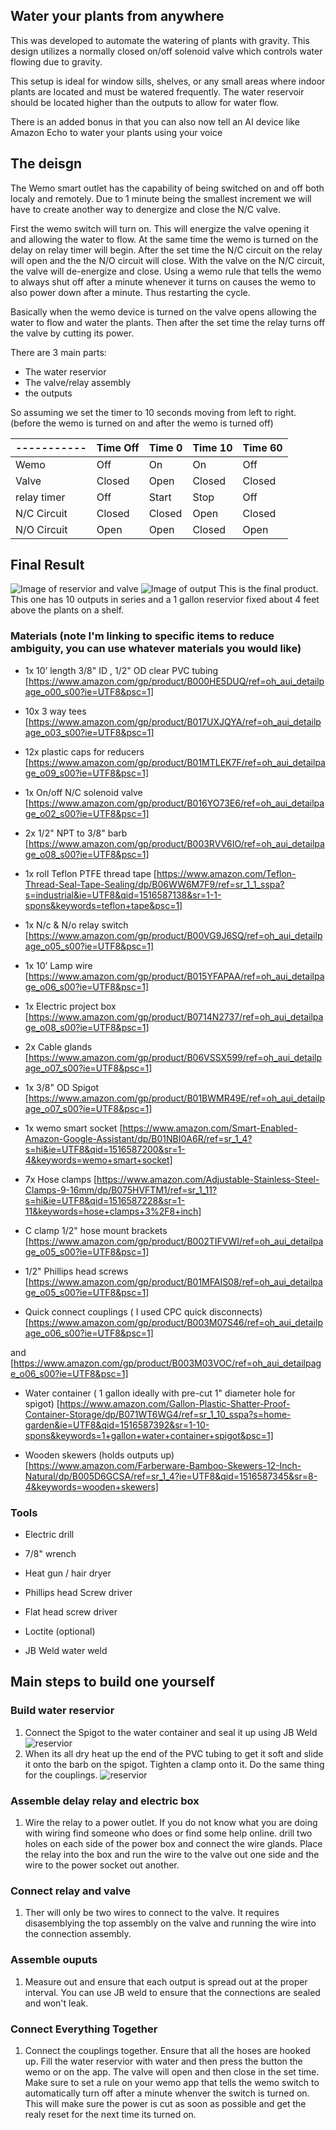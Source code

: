 ## Water your plants from anywhere

This was developed to automate the watering of plants with gravity. This design utilizes a normally closed on/off solenoid valve which controls water flowing due to gravity.

This setup is ideal for window sills, shelves, or any small areas where indoor plants are located and must be watered frequently. The water reservoir should be located higher than the outputs to allow for water flow.

There is an added bonus in that you can also now tell an AI device like Amazon Echo to water your plants using your voice

## The deisgn

The Wemo smart outlet has the capability of being switched on and off both localy and remotely. Due to 1 minute being the smallest increment we will have to create another way to denergize and close the N/C valve.

First the wemo switch will turn on. This will energize the valve opening it and allowing the water to flow. At the same time the wemo is turned on the delay on relay timer will begin. After the set time the N/C circuit on the relay will open and the the N/O circuit will close. With the valve on the N/C circuit, the valve will de-energize and close. Using a wemo rule that tells the wemo to always shut off after a minute whenever it turns on causes the wemo to also power down after a minute. Thus restarting the cycle.

Basically when the wemo device is turned on the valve opens allowing the water to flow and water the plants. Then after the set time the relay turns off the valve by cutting its power.

There are 3 main parts:

- The water reservior
- The valve/relay assembly
- the outputs

So assuming we set the timer to 10 seconds moving from left to right. (before the wemo is turned on and after the wemo is turned off)


| ----------- | Time Off| Time 0 | Time 10 | Time 60 |
| ----------- | ------- | ------ | ------- | ------- |
| Wemo        | Off     |  On    |  On     |  Off    |
| Valve       | Closed  | Open   | Closed  | Closed  |
| relay timer | Off     | Start  | Stop    | Off     |
| N/C Circuit | Closed  | Closed | Open    | Closed  |
| N/O Circuit | Open    | Open   | Closed  | Open    |

## Final Result

![Image of reservior and valve](https://dl.dropboxusercontent.com/s/el61ygrr2me428m/20180118_152428.jpg)
![Image of output](https://dl.dropboxusercontent.com/s/6v5zico94f435j6/Output.jpg)
This is the final product. This one has 10 outputs in series and a 1 gallon reservior fixed about 4 feet above the plants on a shelf. 

### Materials (note I'm linking to specific items to reduce ambiguity, you can use whatever materials you would like)

- 1x 10’ length 3/8" ID , 1/2" OD clear PVC tubing [https://www.amazon.com/gp/product/B000HE5DUQ/ref=oh_aui_detailpage_o00_s00?ie=UTF8&psc=1]

- 10x 3 way tees [https://www.amazon.com/gp/product/B017UXJQYA/ref=oh_aui_detailpage_o03_s00?ie=UTF8&psc=1]

- 12x plastic caps for reducers [https://www.amazon.com/gp/product/B01MTLEK7F/ref=oh_aui_detailpage_o09_s00?ie=UTF8&psc=1]

- 1x On/off  N/C solenoid valve [https://www.amazon.com/gp/product/B016YO73E6/ref=oh_aui_detailpage_o02_s00?ie=UTF8&psc=1]

- 2x 1/2" NPT to 3/8" barb [https://www.amazon.com/gp/product/B003RVV6IO/ref=oh_aui_detailpage_o08_s00?ie=UTF8&psc=1]

- 1x roll Teflon PTFE thread tape [https://www.amazon.com/Teflon-Thread-Seal-Tape-Sealing/dp/B06WW6M7F9/ref=sr_1_1_sspa?s=industrial&ie=UTF8&qid=1516587138&sr=1-1-spons&keywords=teflon+tape&psc=1]

- 1x N/c  & N/o relay switch [https://www.amazon.com/gp/product/B00VG9J6SQ/ref=oh_aui_detailpage_o05_s00?ie=UTF8&psc=1]

- 1x 10’ Lamp wire [https://www.amazon.com/gp/product/B015YFAPAA/ref=oh_aui_detailpage_o06_s00?ie=UTF8&psc=1]

- 1x Electric project box [https://www.amazon.com/gp/product/B0714N2737/ref=oh_aui_detailpage_o08_s00?ie=UTF8&psc=1]

- 2x Cable glands [https://www.amazon.com/gp/product/B06VSSX599/ref=oh_aui_detailpage_o07_s00?ie=UTF8&psc=1]

- 1x 3/8" OD Spigot [https://www.amazon.com/gp/product/B01BWMR49E/ref=oh_aui_detailpage_o07_s00?ie=UTF8&psc=1]

- 1x wemo smart socket [https://www.amazon.com/Smart-Enabled-Amazon-Google-Assistant/dp/B01NBI0A6R/ref=sr_1_4?s=hi&ie=UTF8&qid=1516587200&sr=1-4&keywords=wemo+smart+socket]

- 7x Hose clamps [https://www.amazon.com/Adjustable-Stainless-Steel-Clamps-9-16mm/dp/B075HVFTM1/ref=sr_1_11?s=hi&ie=UTF8&qid=1516587228&sr=1-11&keywords=hose+clamps+3%2F8+inch]

- C clamp 1/2" hose mount brackets [https://www.amazon.com/gp/product/B002TIFVWI/ref=oh_aui_detailpage_o05_s00?ie=UTF8&psc=1]

- 1/2" Phillips head screws [https://www.amazon.com/gp/product/B01MFAIS08/ref=oh_aui_detailpage_o05_s00?ie=UTF8&psc=1]

- Quick connect couplings ( I used CPC quick disconnects) [https://www.amazon.com/gp/product/B003M07S46/ref=oh_aui_detailpage_o06_s00?ie=UTF8&psc=1]

and [https://www.amazon.com/gp/product/B003M03VOC/ref=oh_aui_detailpage_o06_s00?ie=UTF8&psc=1]

- Water container ( 1 gallon ideally with pre-cut 1" diameter hole for spigot) [https://www.amazon.com/Gallon-Plastic-Shatter-Proof-Container-Storage/dp/B071WT6WG4/ref=sr_1_10_sspa?s=home-garden&ie=UTF8&qid=1516587392&sr=1-10-spons&keywords=1+gallon+water+container+spigot&psc=1]

- Wooden skewers (holds outputs up) [https://www.amazon.com/Farberware-Bamboo-Skewers-12-Inch-Natural/dp/B005D6GCSA/ref=sr_1_4?ie=UTF8&qid=1516587345&sr=8-4&keywords=wooden+skewers]


### Tools

- Electric drill

- 7/8" wrench

- Heat gun / hair dryer

- Phillips head Screw driver

- Flat head screw driver

- Loctite (optional)

- JB Weld water weld 

## Main steps to build one yourself

### Build water reservior

1. Connect the Spigot to the water container and seal it up using JB Weld
![reservior](https://dl.dropboxusercontent.com/s/z36bwj65y41oq7j/20180115_135329.jpg)
2. When its all dry heat up the end of the PVC tubing to get it soft and slide it onto the barb on the spigot. Tighten a clamp onto it. Do the same thing for the couplings.
![reservior](https://dl.dropboxusercontent.com/s/mzp74xfjtlu4z8t/20180116_170207.jpg)

### Assemble delay relay and electric box

1. Wire the relay to a power outlet. If you do not know what you are doing with wiring find someone who does or find some help online. drill two holes on each side of the power box and connect the wire glands. Place the relay into the box and run the wire to the valve out one side and the wire to the power socket out another.

### Connect relay and valve

1. Ther will only be two wires to connect to the valve. It requires disasemblying the top assembly on the valve and running the wire into the connection assembly.

### Assemble ouputs

1. Measure out and ensure that each output is spread out at the proper interval. You can use JB weld to ensure that the connections are sealed and won't leak.

### Connect Everything Together

1. Connect the couplings together. Ensure that all the hoses are hooked up. Fill the water reservior with water and then press the button the wemo or on the app. The valve will open and then close in the set time. Make sure to set a rule on your wemo app that tells the wemo switch to automatically turn off after a minute whenver the switch is turned on. This will make sure the power is cut as soon as possible and get the realy reset for the next time its turned on.
